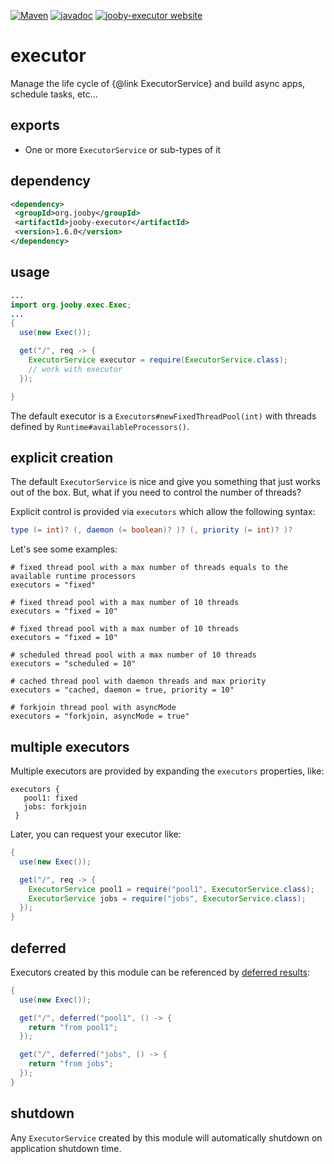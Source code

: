 [![Maven](https://img.shields.io/maven-metadata/v/http/central.maven.org/maven2/org/jooby/jooby-executor/maven-metadata.xml.svg)](http://mvnrepository.com/artifact/org.jooby/jooby-executor/1.6.0)
[![javadoc](https://javadoc.io/badge/org.jooby/jooby-executor.svg)](https://javadoc.io/doc/org.jooby/jooby-executor/1.6.0)
[![jooby-executor website](https://img.shields.io/badge/jooby-executor-brightgreen.svg)](http://jooby.org/doc/executor)
# executor

Manage the life cycle of {@link ExecutorService} and build async apps, schedule tasks, etc...

## exports

* One or more ```ExecutorService``` or sub-types of it

## dependency

```xml
<dependency>
 <groupId>org.jooby</groupId>
 <artifactId>jooby-executor</artifactId>
 <version>1.6.0</version>
</dependency>
```

## usage

```java
...
import org.jooby.exec.Exec;
...
{
  use(new Exec());

  get("/", req -> {
    ExecutorService executor = require(ExecutorService.class);
    // work with executor
  });

}
```

The default executor is a ```Executors#newFixedThreadPool(int)``` with threads defined by ```Runtime#availableProcessors()```.

## explicit creation

The default ```ExecutorService``` is nice and give you something that just works out of the box. But, what if you need to control the number of threads?

Explicit control is provided via ```executors``` which allow the following syntax:

```java
type (= int)? (, daemon (= boolean)? )? (, priority (= int)? )?
```

Let's see some examples:

```
# fixed thread pool with a max number of threads equals to the available runtime processors
executors = "fixed"
```

```
# fixed thread pool with a max number of 10 threads
executors = "fixed = 10"
```

```
# fixed thread pool with a max number of 10 threads
executors = "fixed = 10"
```

```
# scheduled thread pool with a max number of 10 threads
executors = "scheduled = 10"
```

```
# cached thread pool with daemon threads and max priority
executors = "cached, daemon = true, priority = 10"
```

```
# forkjoin thread pool with asyncMode
executors = "forkjoin, asyncMode = true"
```

## multiple executors

Multiple executors are provided by expanding the ```executors``` properties, like:

```
executors {
   pool1: fixed
   jobs: forkjoin
 }
```

Later, you can request your executor like:

```java
{
  use(new Exec());

  get("/", req -> {
    ExecutorService pool1 = require("pool1", ExecutorService.class);
    ExecutorService jobs = require("jobs", ExecutorService.class);
  });
}
```

## deferred

Executors created by this module can be referenced by [deferred results](/apidocs/org/jooby/Deferred.html):

```java
{
  use(new Exec());

  get("/", deferred("pool1", () -> {
    return "from pool1";
  });

  get("/", deferred("jobs", () -> {
    return "from jobs";
  });
}
```

## shutdown

Any ```ExecutorService``` created by this module will automatically shutdown on application shutdown time.
